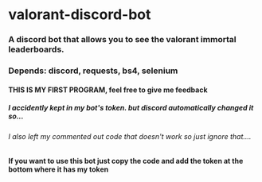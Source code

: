 # valorant-discord-bot
### A discord bot that allows you to see the valorant immortal leaderboards.
### Depends: discord, requests, bs4, selenium

#### THIS IS MY FIRST PROGRAM, feel free to give me feedback
##### I accidently kept in my bot's token. but discord automatically changed it so...
###### I also left my commented out code that doesn't work so just ignore that....

#### If you want to use this bot just copy the code and add the token at the bottom where it has my token